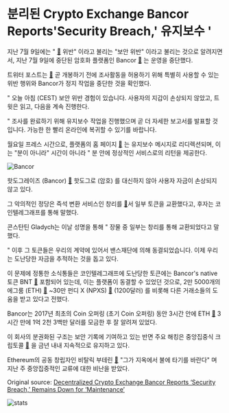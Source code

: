 # 분리된 Crypto Exchange Bancor Reports'Security Breach,' 유지보수 '

지난 7월 9일에는 " [🔗](https://twitter.com/Bancor/status/1016274867384090624)  위반" 이라고 불리는 "보안 위반" 이라고 불리는 것으로 알려지면서, 지난 7월 9일에 중단된 암호화 플랫폼인 Bancor  [🔗](https://cointelegraph.com/tags/bancor) 는 운영을 중단했다.

트위터 포스트는  [🔗](https://twitter.com/Bancor/status/1016274867384090624) 곧 개봉하기 전에 조사활동을 허용하기 위해 특별히 사용할 수 있는 위반 행위와 Bancor가 정지 작업을 중단한 것을 확인했다.

" 오늘 아침 (CEST) 보안 위반 경험이 있습니다. 사용자의 지갑이 손상되지 않았고, 트윗은 읽고, 다음을 계속 진행한다.

" 조사를 완료하기 위해 유지보수 작업을 진행했으며 곧 더 자세한 보고서를 발표할 것입니다. 가능한 한 빨리 온라인에 복귀할 수 있기를 바랍니다.

 월요일 프레스 시간으로, 플랫폼의 홈 페이지  [🔗](https://www.bancor.network/) 는 유지보수 메시지로 리디렉션되며, 이는 "분이 아니라" 시간이 아니라 " 분 안에 정상적인 서비스로의 리턴을 제공한다.

![Bancor](https://cointelegraph.com/storage/uploads/view/0a3f4f904acd3358eb94725251d13ae5.png "Bancor")

핫도그레이즈 (Bancor)  [🔗](https://cointelegraph.com/tags/cryptocurrency)  핫도그로 (암호) 를 대신하지 않아 사용자 자금이 손상되지 않고 있다.

그 악의적인 정당은 즉석 변환 서비스인 창리를  [🔗](https://cointelegraph.com/tags/changelly)서 일부 토큰을 교환했다고, 후자는 코인텔레그래프를 통해 말했다.

콘스탄틴 Gladych는 이날 성명을 통해 " 장물 중 일부는 창리를 통해 교환되었다고 말했다.

" 이후 그 토큰들은 우리의 계약에 있어서 밴스재단에 의해 동결되었습니다. 이제 우리는 도난당한 자금을 추적하는 것을 돕고 있다.

 이 문제에 정통한 소식통들은 코인텔레그래프에 도난당한 토큰에는 Bancor's native 토큰 BNT  [🔗](https://coinmarketcap.com/currencies/bancor/)  포함되어 있는데, 이는 플랫폼이 동결할 수 있었던 것으로, 2만 5000개의 에그룸 (ETH)  [🔗](https://cointelegraph.com/ethereum-price-index) ~30만 펀디 X (NPXS)  [🔗](https://coinmarketcap.com/currencies/pundi-x/)  (1200달러) 를 비롯해 다른 거래소들의 도움을 받고 있다고 전했다.

Bancor는 2017년 최초의 Coin 오퍼링 (초기 Coin 오퍼링) 동안 3시간 안에 ETH  [🔗](https://cointelegraph.com/news/broken-record-bancor-raises-144-mln-in-less-than-three-hours)  3시간 만에 1억 2천 3백만 달러를 모금한 후 잘 알려져 있었다.

이 회사의 분권화된 구조는 보안 기록에 기여하고 있는 반면 주요 해킹은 중앙집중식 크립토콜  [🔗](https://cointelegraph.com/tags/coincheck) 을 금년 내내 지속적으로 유지하고 있다.

Ethereum의 공동 창립자인 비탈릭 부테린  [🔗](https://cointelegraph.com/news/ethereum-s-vitalik-buterin-blasts-centralized-crypto-exchanges-i-hope-they-burn-in-hell)  "그가 지옥에서 불에 타기를 바란다" 며 지난 주 중앙집중적인 교류에 대한 비난을 받았다.

Original source: [Decentralized Crypto Exchange Bancor Reports ‘Security Breach,’ Remains Down for ‘Maintenance’](https://cointelegraph.com/news/decentralized-crypto-exchange-bancor-reports-security-breach-remains-down-for-maintenance)

![stats](https://c.statcounter.com/11760860/0/a89fa40b/1/ "stats")
